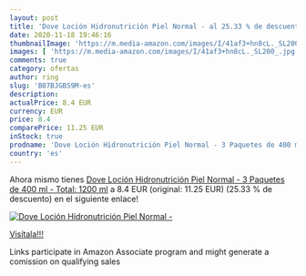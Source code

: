```yaml
---
layout: post
title: 'Dove Loción Hidronutrición Piel Normal - al 25.33 % de descuento'
date: 2020-11-18 19:46:16
thumbnailImage: 'https://m.media-amazon.com/images/I/41af3+hn8cL._SL200_.jpg'
images: [ 'https://m.media-amazon.com/images/I/41af3+hn8cL._SL200_.jpg' ]
comments: true
category: ofertas
author: ring
slug: 'B07BJGBS9M-es'
description:
actualPrice: 8.4 EUR
currency: EUR
price: 8.4
comparePrice: 11.25 EUR
inStock: true
prodname: 'Dove Loción Hidronutrición Piel Normal - 3 Paquetes de 400 ml - Total: 1200 ml'
country: 'es'
---
```


Ahora mismo tienes [Dove Loción Hidronutrición Piel Normal - 3 Paquetes de 400 ml - Total: 1200 ml](https://www.amazon.es/dp/B07BJGBS9M/?tag=tolees-21) a 8.4 EUR (original: 11.25 EUR) (25.33 %  de descuento) en el siguiente enlace!

[![Dove Loción Hidronutrición Piel Normal -](https://m.media-amazon.com/images/I/41af3+hn8cL._SL200_.jpg)](https://www.amazon.es/dp/B07BJGBS9M/?tag=tolees-21)

[Visítala!!!](https://www.amazon.es/dp/B07BJGBS9M/?tag=tolees-21)

Links participate in Amazon Associate program and might generate a comission on qualifying sales
